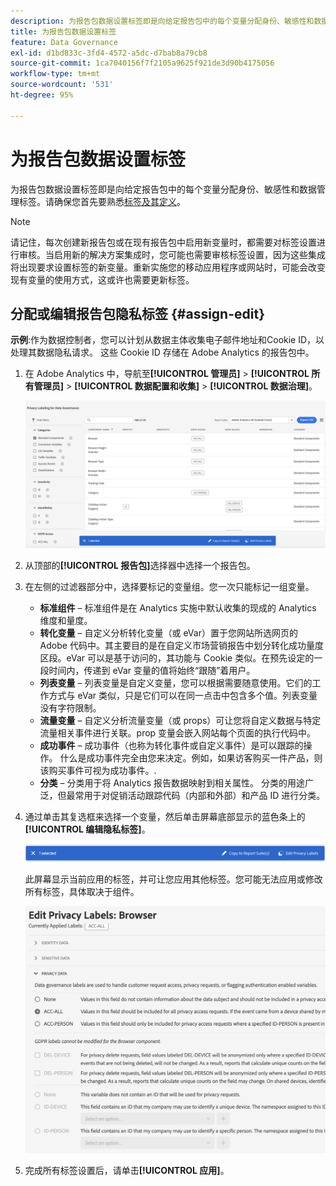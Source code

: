 ```yaml
---
description: 为报告包数据设置标签即是向给定报告包中的每个变量分配身份、敏感性和数据管理标签。
title: 为报告包数据设置标签
feature: Data Governance
exl-id: d1bd833c-3fd4-4572-a5dc-d7bab8a79cb8
source-git-commit: 1ca7040156f7f2105a9625f921de3d90b4175056
workflow-type: tm+mt
source-wordcount: '531'
ht-degree: 95%

---
```


# 为报告包数据设置标签

为报告包数据设置标签即是向给定报告包中的每个变量分配身份、敏感性和数据管理标签。请确保您首先要熟悉[标签及其定义](/help/technotes/c-data-governance/data-labeling/gdpr-labels.md)。

>[!NOTE]
>
>请记住，每次创建新报告包或在现有报告包中启用新变量时，都需要对标签设置进行审核。当启用新的解决方案集成时，您可能也需要审核标签设置，因为这些集成将出现要求设置标签的新变量。重新实施您的移动应用程序或网站时，可能会改变现有变量的使用方式，这或许也需要更新标签。

## 分配或编辑报告包隐私标签 {#assign-edit}

**示例**:作为数据控制者，您可以计划从数据主体收集电子邮件地址和Cookie ID，以处理其数据隐私请求。 这些 Cookie ID 存储在 Adobe Analytics 的报告包中。

1. 在 Adobe Analytics 中，导航至&#x200B;**[!UICONTROL 管理员]** > **[!UICONTROL 所有管理员]** > **[!UICONTROL 数据配置和收集]** > **[!UICONTROL 数据治理]**。

   ![隐私标签](assets/privacy_rs_settings.png)

1. 从顶部的&#x200B;**[!UICONTROL 报告包]**&#x200B;选择器中选择一个报告包。

1. 在左侧的过滤器部分中，选择要标记的变量组。您一次只能标记一组变量。

   * **标准组件** – 标准组件是在 Analytics 实施中默认收集的现成的 Analytics 维度和量度。
   * **转化变量** – 自定义分析转化变量（或 eVar）置于您网站所选网页的 Adobe 代码中。其主要目的是在自定义市场营销报告中划分转化成功量度区段。eVar 可以是基于访问的，其功能与 Cookie 类似。在预先设定的一段时间内，传递到 eVar 变量的值将始终“跟随”着用户。
   * **列表变量** – 列表变量是自定义变量，您可以根据需要随意使用。它们的工作方式与 eVar 类似，只是它们可以在同一点击中包含多个值。列表变量没有字符限制。
   * **流量变量** – 自定义分析流量变量（或 props）可让您将自定义数据与特定流量相关事件进行关联。prop 变量会嵌入网站每个页面的执行代码中。
   * **成功事件** – 成功事件（也称为转化事件或自定义事件）是可以跟踪的操作。 什么是成功事件完全由您来决定。例如，如果访客购买一件产品，则该购买事件可视为成功事件。.
   * **分类** – 分类用于将 Analytics 报告数据映射到相关属性。 分类的用途广泛，但最常用于对促销活动跟踪代码（内部和外部）和产品 ID 进行分类。

1. 通过单击其复选框来选择一个变量，然后单击屏幕底部显示的蓝色条上的&#x200B;**[!UICONTROL 编辑隐私标签]**。

   ![编辑](assets/edit-label.png)

   此屏幕显示当前应用的标签，并可让您应用其他标签。您可能无法应用或修改所有标签，具体取决于组件。

   ![应用的标签](assets/edit-labels2.png)

1. 完成所有标签设置后，请单击&#x200B;**[!UICONTROL 应用]**。

